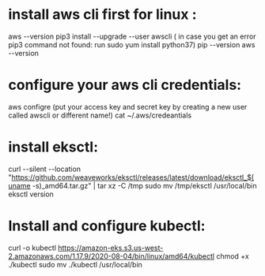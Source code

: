 # install aws cli first for linux :
aws --version
pip3 install --upgrade --user awscli ( in case you get an error  pip3 command not found: run sudo yum install python37)
pip --version
aws --version

# configure your aws cli credentials:
aws configre (put your access key and secret key by creating a new user called awscli or different name!)
cat ~/.aws/credeantials

# install eksctl:
curl --silent --location "https://github.com/weaveworks/eksctl/releases/latest/download/eksctl_$(uname -s)_amd64.tar.gz" | tar xz -C /tmp
sudo mv /tmp/eksctl /usr/local/bin
eksctl version

# Install and configure kubectl:
curl -o kubectl https://amazon-eks.s3.us-west-2.amazonaws.com/1.17.9/2020-08-04/bin/linux/amd64/kubectl
chmod +x ./kubectl
sudo mv ./kubectl /usr/local/bin


